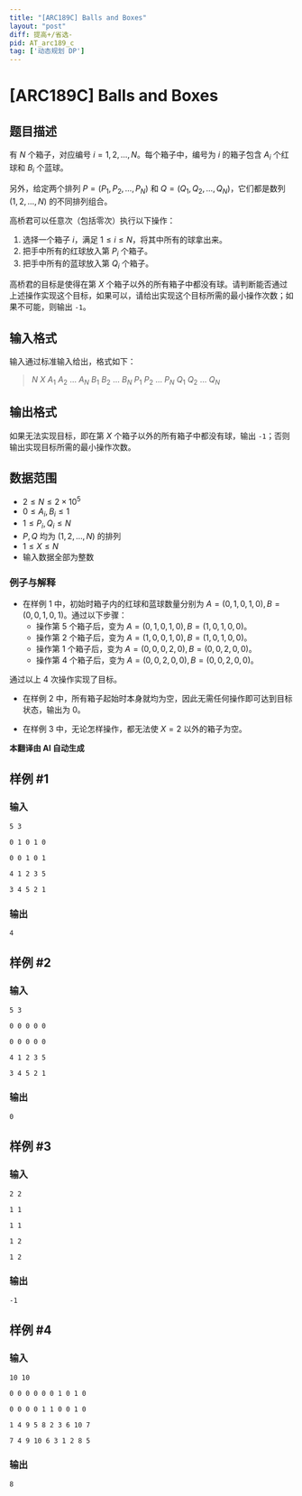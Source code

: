 ```yaml
---
title: "[ARC189C] Balls and Boxes"
layout: "post"
diff: 提高+/省选-
pid: AT_arc189_c
tag: ['动态规划 DP']
---
```


# [ARC189C] Balls and Boxes

## 题目描述

有 $N$ 个箱子，对应编号 $i = 1, 2, \ldots, N$。每个箱子中，编号为 $i$ 的箱子包含 $A_i$ 个红球和 $B_i$ 个蓝球。

另外，给定两个排列 $P = (P_1, P_2, \ldots, P_N)$ 和 $Q = (Q_1, Q_2, \ldots, Q_N)$，它们都是数列 $(1, 2, \ldots, N)$ 的不同排列组合。

高桥君可以任意次（包括零次）执行以下操作：

1. 选择一个箱子 $i$，满足 $1 \leq i \leq N$，将其中所有的球拿出来。
2. 把手中所有的红球放入第 $P_i$ 个箱子。
3. 把手中所有的蓝球放入第 $Q_i$ 个箱子。

高桥君的目标是使得在第 $X$ 个箱子以外的所有箱子中都没有球。请判断能否通过上述操作实现这个目标，如果可以，请给出实现这个目标所需的最小操作次数；如果不可能，则输出 `-1`。

## 输入格式

输入通过标准输入给出，格式如下：

> $N$ $X$ $A_1$ $A_2$ $\ldots$ $A_N$ $B_1$ $B_2$ $\ldots$ $B_N$ $P_1$ $P_2$ $\ldots$ $P_N$ $Q_1$ $Q_2$ $\ldots$ $Q_N$

## 输出格式

如果无法实现目标，即在第 $X$ 个箱子以外的所有箱子中都没有球，输出 `-1`；否则输出实现目标所需的最小操作次数。

## 数据范围

- $2 \leq N \leq 2 \times 10^5$
- $0 \leq A_i, B_i \leq 1$
- $1 \leq P_i, Q_i \leq N$
- $P, Q$ 均为 $(1, 2, \ldots, N)$ 的排列
- $1 \leq X \leq N$
- 输入数据全部为整数

### 例子与解释

- 在样例 1 中，初始时箱子内的红球和蓝球数量分别为 $A = (0, 1, 0, 1, 0), B = (0, 0, 1, 0, 1)$。通过以下步骤：
  - 操作第 5 个箱子后，变为 $A = (0, 1, 0, 1, 0), B = (1, 0, 1, 0, 0)$。
  - 操作第 2 个箱子后，变为 $A = (1, 0, 0, 1, 0), B = (1, 0, 1, 0, 0)$。
  - 操作第 1 个箱子后，变为 $A = (0, 0, 0, 2, 0), B = (0, 0, 2, 0, 0)$。
  - 操作第 4 个箱子后，变为 $A = (0, 0, 2, 0, 0), B = (0, 0, 2, 0, 0)$。

通过以上 4 次操作实现了目标。

- 在样例 2 中，所有箱子起始时本身就均为空，因此无需任何操作即可达到目标状态，输出为 0。

- 在样例 3 中，无论怎样操作，都无法使 $X = 2$ 以外的箱子为空。

 **本翻译由 AI 自动生成**

## 样例 #1

### 输入

```
5 3
0 1 0 1 0
0 0 1 0 1
4 1 2 3 5
3 4 5 2 1
```

### 输出

```
4
```

## 样例 #2

### 输入

```
5 3
0 0 0 0 0
0 0 0 0 0
4 1 2 3 5
3 4 5 2 1
```

### 输出

```
0
```

## 样例 #3

### 输入

```
2 2
1 1
1 1
1 2
1 2
```

### 输出

```
-1
```

## 样例 #4

### 输入

```
10 10
0 0 0 0 0 0 1 0 1 0
0 0 0 0 1 1 0 0 1 0
1 4 9 5 8 2 3 6 10 7
7 4 9 10 6 3 1 2 8 5
```

### 输出

```
8
```

